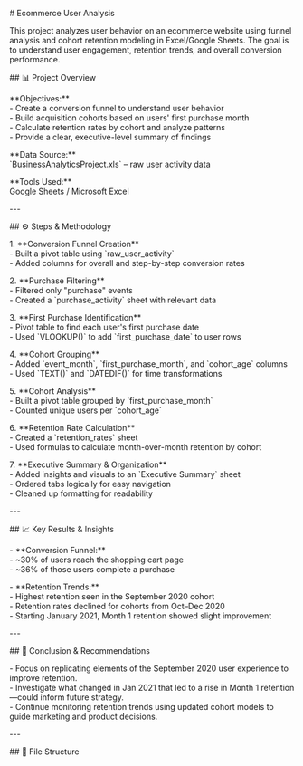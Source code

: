 \# Ecommerce User Analysis

This project analyzes user behavior on an ecommerce website using funnel analysis and cohort retention modeling in Excel/Google Sheets. The goal is to understand user engagement, retention trends, and overall conversion performance.

\#\# 📊 Project Overview

\*\*Objectives:\*\*  
\- Create a conversion funnel to understand user behavior  
\- Build acquisition cohorts based on users' first purchase month  
\- Calculate retention rates by cohort and analyze patterns  
\- Provide a clear, executive-level summary of findings

\*\*Data Source:\*\*    
\`BusinessAnalyticsProject.xls\` – raw user activity data

\*\*Tools Used:\*\*    
Google Sheets / Microsoft Excel

\---

\#\# ⚙️ Steps & Methodology

1\. \*\*Conversion Funnel Creation\*\*  
   \- Built a pivot table using \`raw\_user\_activity\`  
   \- Added columns for overall and step-by-step conversion rates

2\. \*\*Purchase Filtering\*\*  
   \- Filtered only "purchase" events  
   \- Created a \`purchase\_activity\` sheet with relevant data

3\. \*\*First Purchase Identification\*\*  
   \- Pivot table to find each user's first purchase date  
   \- Used \`VLOOKUP()\` to add \`first\_purchase\_date\` to user rows

4\. \*\*Cohort Grouping\*\*  
   \- Added \`event\_month\`, \`first\_purchase\_month\`, and \`cohort\_age\` columns  
   \- Used \`TEXT()\` and \`DATEDIF()\` for time transformations

5\. \*\*Cohort Analysis\*\*  
   \- Built a pivot table grouped by \`first\_purchase\_month\`  
   \- Counted unique users per \`cohort\_age\`

6\. \*\*Retention Rate Calculation\*\*  
   \- Created a \`retention\_rates\` sheet  
   \- Used formulas to calculate month-over-month retention by cohort

7\. \*\*Executive Summary & Organization\*\*  
   \- Added insights and visuals to an \`Executive Summary\` sheet  
   \- Ordered tabs logically for easy navigation  
   \- Cleaned up formatting for readability

\---

\#\# 📈 Key Results & Insights

\- \*\*Conversion Funnel:\*\*  
  \- \~30% of users reach the shopping cart page  
  \- \~36% of those users complete a purchase

\- \*\*Retention Trends:\*\*  
  \- Highest retention seen in the September 2020 cohort  
  \- Retention rates declined for cohorts from Oct–Dec 2020  
  \- Starting January 2021, Month 1 retention showed slight improvement

\---

\#\# 🧠 Conclusion & Recommendations

\- Focus on replicating elements of the September 2020 user experience to improve retention.  
\- Investigate what changed in Jan 2021 that led to a rise in Month 1 retention—could inform future strategy.  
\- Continue monitoring retention trends using updated cohort models to guide marketing and product decisions.

\---

\#\# 📁 File Structure

